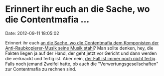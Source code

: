 Erinnert ihr euch an die Sache, wo die Contentmafia \...
========================================================

Date: 2012-09-11 18:05:02

Erinnert ihr euch [an die Sache, wo die Contentmafia dem Komponisten der
Anti-Raubkopierer-Musik seine Musik stahl](/?ts=b02633db)? Man sollte
denken, hey, die Fakten liegen ja auf der Hand, der geht jetzt vor
Gericht und dann werden die verknackt und fertig ist. Aber nein, [der
Fall ist immer noch nicht
fertig](http://www.tagesspiegel.de/politik/melodien-fuer-millionen/7111328.html).
Falls noch jemand Zweifel hatte, ob auch die
\"Verwertungsgesellschaften\" zur Contentmafia zu rechnen sind.
